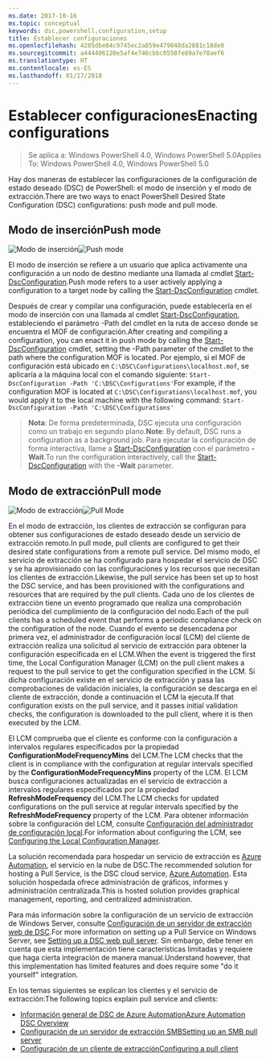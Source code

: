 ```yaml
---
ms.date: 2017-10-16
ms.topic: conceptual
keywords: dsc,powershell,configuration,setup
title: Establecer configuraciones
ms.openlocfilehash: 4285dbe04c9745ec2a859e479848da2881c18de0
ms.sourcegitcommit: a444406120e5af4e746cbbc0558fe89a7e78aef6
ms.translationtype: HT
ms.contentlocale: es-ES
ms.lasthandoff: 01/17/2018
---
```

# <a name="enacting-configurations"></a><span data-ttu-id="010fa-103">Establecer configuraciones</span><span class="sxs-lookup"><span data-stu-id="010fa-103">Enacting configurations</span></span>

><span data-ttu-id="010fa-104">Se aplica a: Windows PowerShell 4.0, Windows PowerShell 5.0</span><span class="sxs-lookup"><span data-stu-id="010fa-104">Applies To: Windows PowerShell 4.0, Windows PowerShell 5.0</span></span>

<span data-ttu-id="010fa-105">Hay dos maneras de establecer las configuraciones de la configuración de estado deseado (DSC) de PowerShell: el modo de inserción y el modo de extracción.</span><span class="sxs-lookup"><span data-stu-id="010fa-105">There are two ways to enact PowerShell Desired State Configuration (DSC) configurations: push mode and pull mode.</span></span>

## <a name="push-mode"></a><span data-ttu-id="010fa-106">Modo de inserción</span><span class="sxs-lookup"><span data-stu-id="010fa-106">Push mode</span></span>

<span data-ttu-id="010fa-107">![Modo de inserción](images/pushModel.png "Cómo funciona el modo de inserción")</span><span class="sxs-lookup"><span data-stu-id="010fa-107">![Push mode](images/pushModel.png "How push mode works")</span></span>

<span data-ttu-id="010fa-108">El modo de inserción se refiere a un usuario que aplica activamente una configuración a un nodo de destino mediante una llamada al cmdlet [Start-DscConfiguration](https://technet.microsoft.com/en-us/library/dn521623.aspx).</span><span class="sxs-lookup"><span data-stu-id="010fa-108">Push mode refers to a user actively applying a configuration to a target node by calling the [Start-DscConfiguration](https://technet.microsoft.com/en-us/library/dn521623.aspx) cmdlet.</span></span>

<span data-ttu-id="010fa-109">Después de crear y compilar una configuración, puede establecerla en el modo de inserción con una llamada al cmdlet [Start-DscConfiguration](https://technet.microsoft.com/en-us/library/dn521623.aspx), estableciendo el parámetro -Path del cmdlet en la ruta de acceso donde se encuentra el MOF de configuración.</span><span class="sxs-lookup"><span data-stu-id="010fa-109">After creating and compiling a configuration, you can enact it in push mode by calling the [Start-DscConfiguration](https://technet.microsoft.com/en-us/library/dn521623.aspx) cmdlet, setting the -Path parameter of the cmdlet to the path where the configuration MOF is located.</span></span>
<span data-ttu-id="010fa-110">Por ejemplo, si el MOF de configuración está ubicado en `C:\DSC\Configurations\localhost.mof`, se aplicaría a la máquina local con el comando siguiente: `Start-DscConfiguration -Path 'C:\DSC\Configurations'`</span><span class="sxs-lookup"><span data-stu-id="010fa-110">For example, if the configuration MOF is located at `C:\DSC\Configurations\localhost.mof`, you would apply it to the local machine with the following command: `Start-DscConfiguration -Path 'C:\DSC\Configurations'`</span></span>

> <span data-ttu-id="010fa-111">__Nota__: De forma predeterminada, DSC ejecuta una configuración como un trabajo en segundo plano.</span><span class="sxs-lookup"><span data-stu-id="010fa-111">__Note__: By default, DSC runs a configuration as a background job.</span></span> <span data-ttu-id="010fa-112">Para ejecutar la configuración de forma interactiva, llame a [Start-DscConfiguration](https://technet.microsoft.com/library/dn521623.aspx) con el parámetro __-Wait__.</span><span class="sxs-lookup"><span data-stu-id="010fa-112">To run the configuration interactively, call the [Start-DscConfiguration](https://technet.microsoft.com/library/dn521623.aspx) with the __-Wait__ parameter.</span></span>

## <a name="pull-mode"></a><span data-ttu-id="010fa-113">Modo de extracción</span><span class="sxs-lookup"><span data-stu-id="010fa-113">Pull mode</span></span>

<span data-ttu-id="010fa-114">![Modo de extracción](images/pullModel.png "Cómo funciona el modo de extracción")</span><span class="sxs-lookup"><span data-stu-id="010fa-114">![Pull Mode](images/pullModel.png "How pull mode works")</span></span>

<span data-ttu-id="010fa-115">En el modo de extracción, los clientes de extracción se configuran para obtener sus configuraciones de estado deseado desde un servicio de extracción remoto.</span><span class="sxs-lookup"><span data-stu-id="010fa-115">In pull mode, pull clients are configured to get their desired state configurations from a remote pull service.</span></span>
<span data-ttu-id="010fa-116">Del mismo modo, el servicio de extracción se ha configurado para hospedar el servicio de DSC y se ha aprovisionado con las configuraciones y los recursos que necesitan los clientes de extracción.</span><span class="sxs-lookup"><span data-stu-id="010fa-116">Likewise, the pull service has been set up to host the DSC service, and has been provisioned with the configurations and resources that are required by the pull clients.</span></span>
<span data-ttu-id="010fa-117">Cada uno de los clientes de extracción tiene un evento programado que realiza una comprobación periódica del cumplimiento de la configuración del nodo.</span><span class="sxs-lookup"><span data-stu-id="010fa-117">Each of the pull clients has a scheduled event that performs a periodic compliance check on the configuration of the node.</span></span>
<span data-ttu-id="010fa-118">Cuando el evento se desencadena por primera vez, el administrador de configuración local (LCM) del cliente de extracción realiza una solicitud al servicio de extracción para obtener la configuración especificada en el LCM.</span><span class="sxs-lookup"><span data-stu-id="010fa-118">When the event is triggered the first time, the Local Configuration Manager (LCM) on the pull client makes a request to the pull service to get the configuration specified in the LCM.</span></span>
<span data-ttu-id="010fa-119">Si dicha configuración existe en el servicio de extracción y pasa las comprobaciones de validación iniciales, la configuración se descarga en el cliente de extracción, donde a continuación el LCM la ejecuta.</span><span class="sxs-lookup"><span data-stu-id="010fa-119">If that configuration exists on the pull service, and it passes initial validation checks, the configuration is downloaded to the pull client, where it is then executed by the LCM.</span></span>

<span data-ttu-id="010fa-120">El LCM comprueba que el cliente es conforme con la configuración a intervalos regulares especificados por la propiedad **ConfigurationModeFrequencyMins** del LCM.</span><span class="sxs-lookup"><span data-stu-id="010fa-120">The LCM checks that the client is in compliance with the configuration at regular intervals specified by the **ConfigurationModeFrequencyMins** property of the LCM.</span></span>
<span data-ttu-id="010fa-121">El LCM busca configuraciones actualizadas en el servicio de extracción a intervalos regulares especificados por la propiedad **RefreshModeFrequency** del LCM.</span><span class="sxs-lookup"><span data-stu-id="010fa-121">The LCM checks for updated configurations on the pull service at regular intervals specified by the **RefreshModeFrequency** property of the LCM.</span></span>
<span data-ttu-id="010fa-122">Para obtener información sobre la configuración del LCM, consulte [Configuración del administrador de configuración local](metaConfig.md).</span><span class="sxs-lookup"><span data-stu-id="010fa-122">For information about configuring the LCM, see [Configuring the Local Configuration Manager](metaConfig.md).</span></span>

<span data-ttu-id="010fa-123">La solución recomendada para hospedar un servicio de extracción es [Azure Automation](https://azure.microsoft.com/en-us/services/automation/), el servicio en la nube de DSC.</span><span class="sxs-lookup"><span data-stu-id="010fa-123">The recommended solution for hosting a Pull Service, is the DSC cloud service, [Azure Automation](https://azure.microsoft.com/en-us/services/automation/).</span></span>
<span data-ttu-id="010fa-124">Esta solución hospedada ofrece administración de gráficos, informes y administración centralizada.</span><span class="sxs-lookup"><span data-stu-id="010fa-124">This is hosted solution provides graphical management, reporting, and centralized administration.</span></span>

<span data-ttu-id="010fa-125">Para más información sobre la configuración de un servicio de extracción de Windows Server, consulte [Configuración de un servidor de extracción web de DSC](pullServer.md).</span><span class="sxs-lookup"><span data-stu-id="010fa-125">For more information on setting up a Pull Service on Windows Server, see [Setting up a DSC web pull server](pullServer.md).</span></span>
<span data-ttu-id="010fa-126">Sin embargo, debe tener en cuenta que esta implementación tiene características limitadas y requiere que haga cierta integración de manera manual.</span><span class="sxs-lookup"><span data-stu-id="010fa-126">Understand however, that this implementation has limited features and does require some "do it yourself" integration.</span></span>

<span data-ttu-id="010fa-127">En los temas siguientes se explican los clientes y el servicio de extracción:</span><span class="sxs-lookup"><span data-stu-id="010fa-127">The following topics explain pull service and clients:</span></span>

- [<span data-ttu-id="010fa-128">Información general de DSC de Azure Automation</span><span class="sxs-lookup"><span data-stu-id="010fa-128">Azure Automation DSC Overview</span></span>](https://docs.microsoft.com/en-us/azure/automation/automation-dsc-overview)
- [<span data-ttu-id="010fa-129">Configuración de un servidor de extracción SMB</span><span class="sxs-lookup"><span data-stu-id="010fa-129">Setting up an SMB pull server</span></span>](pullServerSMB.md)
- [<span data-ttu-id="010fa-130">Configuración de un cliente de extracción</span><span class="sxs-lookup"><span data-stu-id="010fa-130">Configuring a pull client</span></span>](pullClientConfigID.md)
